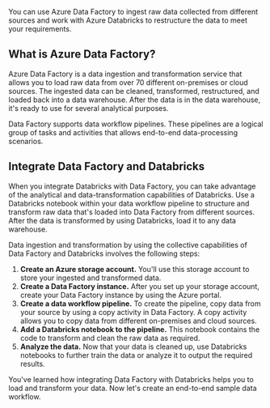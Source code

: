 You can use Azure Data Factory to ingest raw data collected from different sources and work with Azure Databricks to restructure the data to meet your requirements.

## What is Azure Data Factory?

Azure Data Factory is a data ingestion and transformation service that allows you to load raw data from over 70 different on-premises or cloud sources. The ingested data can be cleaned, transformed, restructured, and loaded back into a data warehouse. After the data is in the data warehouse, it's ready to use for several analytical purposes.

Data Factory supports data workflow pipelines. These pipelines are a logical group of tasks and activities that allows end-to-end data-processing scenarios.

## Integrate Data Factory and Databricks

When you integrate Databricks with Data Factory, you can take advantage of the analytical and data-transformation capabilities of Databricks. Use a Databricks notebook within your data workflow pipeline to structure and transform raw data that's loaded into Data Factory from different sources. After the data is transformed by using Databricks, load it to any data warehouse.

Data ingestion and transformation by using the collective capabilities of Data Factory and Databricks involves the following steps:

1. **Create an Azure storage account.** You'll use this storage account to store your ingested and transformed data.
1. **Create a Data Factory instance.** After you set up your storage account, create your Data Factory instance by using the Azure portal.
1. **Create a data workflow pipeline.** To create the pipeline, copy data from your source by using a copy activity in Data Factory. A copy activity allows you to copy data from different on-premises and cloud sources.
1. **Add a Databricks notebook to the pipeline.** This notebook contains the code to transform and clean the raw data as required.
1. **Analyze the data.** Now that your data is cleaned up, use Databricks notebooks to further train the data or analyze it to output the required results.

You've learned how integrating Data Factory with Databricks helps you to load and transform your data. Now let's create an end-to-end sample data workflow.